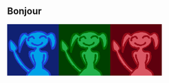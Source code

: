 ## Bonjour

<img src="https://raw.githubusercontent.com/4v0v/4v0v/main/avatar_blue.png" align="left" height="120" width="120" >
<img src="https://raw.githubusercontent.com/4v0v/4v0v/main/avatar_green.png" align="left" height="120" width="120" >
<img src="https://raw.githubusercontent.com/4v0v/4v0v/main/avatar_red.png" align="left" height="120" width="120" >
